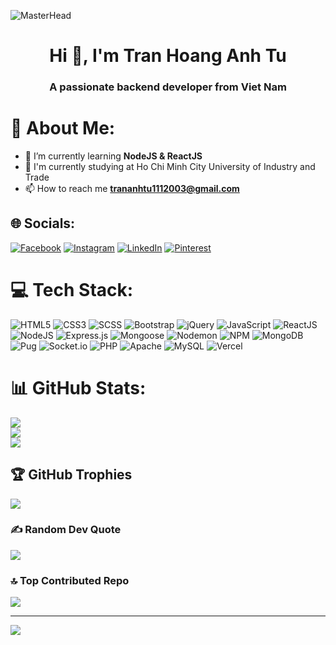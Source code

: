 ![MasterHead](https://camo.githubusercontent.com/371a3bbae1297d47d50006f91fdc0f51f0060b62dbbddbdba1b1b1438bc0f80d/68747470733a2f2f6d617275663030312d6d742e6769746875622e696f2f5072656d69756d2d44656c69766572792f7765622e676966)
<h1 align="center">Hi 👋, I'm Tran Hoang Anh Tu</h1>
<h3 align="center">A passionate backend developer from Viet Nam</h3>



# 💫 About Me:
- 🌱 I’m currently learning **NodeJS & ReactJS**
- 🔭 I'm currently studying at Ho Chi Minh City University of Industry and Trade
- 📫 How to reach me **trananhtu1112003@gmail.com**

## 🌐 Socials:
[![Facebook](https://img.shields.io/badge/Facebook-%231877F2.svg?logo=Facebook&logoColor=white)](https://facebook.com/trhgatu) [![Instagram](https://img.shields.io/badge/Instagram-%23E4405F.svg?logo=Instagram&logoColor=white)](https://instagram.com/th_atu) [![LinkedIn](https://img.shields.io/badge/LinkedIn-%230077B5.svg?logo=linkedin&logoColor=white)](https://linkedin.com/in/tranhoanganhtu) [![Pinterest](https://img.shields.io/badge/Pinterest-%23E60023.svg?logo=Pinterest&logoColor=white)](https://pinterest.com/trhgatu) 

# 💻 Tech Stack:
![HTML5](https://img.shields.io/badge/html5-%23E34F26.svg?style=for-the-badge&logo=html5&logoColor=white) 
![CSS3](https://img.shields.io/badge/css3-%231572B6.svg?style=for-the-badge&logo=css3&logoColor=white) 
![SCSS](https://img.shields.io/badge/SCSS-%23CC6699.svg?style=for-the-badge&logo=sass&logoColor=white)
![Bootstrap](https://img.shields.io/badge/bootstrap-%238511FA.svg?style=for-the-badge&logo=bootstrap&logoColor=white) 
![jQuery](https://img.shields.io/badge/jquery-%230769AD.svg?style=for-the-badge&logo=jquery&logoColor=white) 
![JavaScript](https://img.shields.io/badge/javascript-%23323330.svg?style=for-the-badge&logo=javascript&logoColor=%23F7DF1E) 
![ReactJS](https://img.shields.io/badge/react.js-61DAFB?style=for-the-badge&logo=react&logoColor=white)
![NodeJS](https://img.shields.io/badge/node.js-6DA55F?style=for-the-badge&logo=node.js&logoColor=white) 
![Express.js](https://img.shields.io/badge/express.js-%23404d59.svg?style=for-the-badge&logo=express&logoColor=%2361DAFB) 
![Mongoose](https://img.shields.io/badge/mongoose-880000?style=for-the-badge&logo=mongoose&logoColor=white)
![Nodemon](https://img.shields.io/badge/NODEMON-%23323330.svg?style=for-the-badge&logo=nodemon&logoColor=%BBDEAD) 
![NPM](https://img.shields.io/badge/NPM-%23CB3837.svg?style=for-the-badge&logo=npm&logoColor=white) 
![MongoDB](https://img.shields.io/badge/MongoDB-%234ea94b.svg?style=for-the-badge&logo=mongodb&logoColor=white)
![Pug](https://img.shields.io/badge/Pug-FFF?style=for-the-badge&logo=pug&logoColor=A86454) 
![Socket.io](https://img.shields.io/badge/Socket.io-black?style=for-the-badge&logo=socket.io&badgeColor=010101) 
![PHP](https://img.shields.io/badge/php-%23777BB4.svg?style=for-the-badge&logo=php&logoColor=white) 
![Apache](https://img.shields.io/badge/apache-%23D42029.svg?style=for-the-badge&logo=apache&logoColor=white) 
![MySQL](https://img.shields.io/badge/mysql-4479A1.svg?style=for-the-badge&logo=mysql&logoColor=white) 
![Vercel](https://img.shields.io/badge/vercel-%23000000.svg?style=for-the-badge&logo=vercel&logoColor=white)

# 📊 GitHub Stats:
![](https://github-readme-stats.vercel.app/api?username=trhgatu&theme=dark&hide_border=false&include_all_commits=true&count_private=true)<br/>
![](https://github-readme-streak-stats.herokuapp.com/?user=trhgatu&theme=dark&hide_border=false)<br/>
![](https://github-readme-stats.vercel.app/api/top-langs/?username=trhgatu&theme=dark&hide_border=false&include_all_commits=true&count_private=true&layout=compact)

## 🏆 GitHub Trophies
![](https://github-profile-trophy.vercel.app/?username=trhgatu&theme=radical&no-frame=false&no-bg=false&margin-w=4)

### ✍️ Random Dev Quote
![](https://quotes-github-readme.vercel.app/api?type=vetical&theme=tokyonight)

### 🔝 Top Contributed Repo
![](https://github-contributor-stats.vercel.app/api?username=trhgatu&limit=5&theme=radical&combine_all_yearly_contributions=true)

---
[![](https://visitcount.itsvg.in/api?id=trhgatu&icon=5&color=13)](https://visitcount.itsvg.in)

<!-- Proudly created with GPRM ( https://gprm.itsvg.in ) -->
